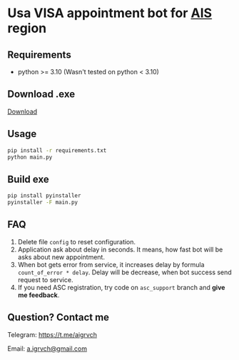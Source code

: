 # Usa VISA appointment bot for [AIS](https://ais.usvisa-info.com/) region

## Requirements

- python >= 3.10 (Wasn't tested on python < 3.10)

## Download .exe

[Download](https://github.com/aigrvch/USA-VISA-Bot/releases)

## Usage

```sh
pip install -r requirements.txt
python main.py
```

## Build exe

```sh
pip install pyinstaller
pyinstaller -F main.py
```

## FAQ

1. Delete file `config` to reset configuration.
2. Application ask about delay in seconds. It means, how fast bot will be asks about new appointment.
3. When bot gets error from service, it increases delay by formula `count_of_error * delay`. Delay will be decrease,
   when bot success send request to service.
4. If you need ASC registration, try code on `asc_support` branch and **give me feedback**.

## Question? Contact me

Telegram: https://t.me/aigrvch

Email: a.igrvch@gmail.com
